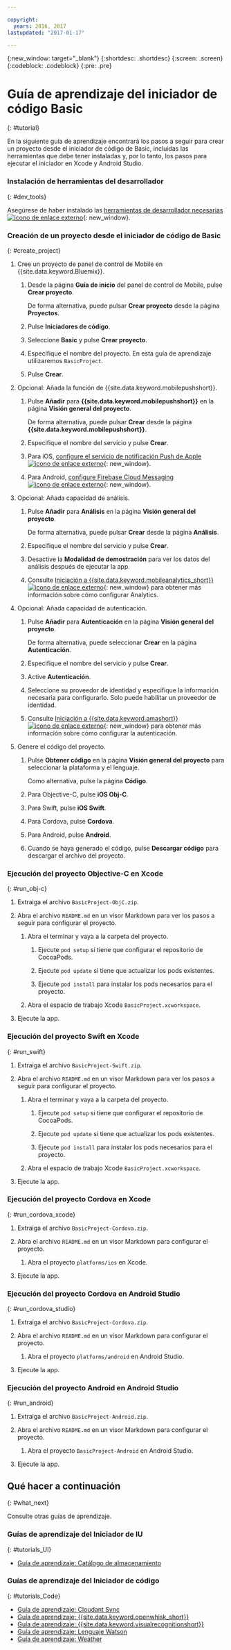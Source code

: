 ```yaml
---

copyright:
  years: 2016, 2017
lastupdated: "2017-01-17"

---
```

{:new_window: target="_blank"}
{:shortdesc: .shortdesc}
{:screen: .screen}
{:codeblock: .codeblock}
{:pre: .pre}

# Guía de aprendizaje del iniciador de código Basic
{: #tutorial}

En la siguiente guía de aprendizaje encontrará los pasos a seguir para crear un proyecto desde el iniciador de código de Basic, incluidas las herramientas que debe tener instaladas y, por lo tanto, los pasos para ejecutar el iniciador en Xcode y Android Studio.


### Instalación de herramientas del desarrollador
{: #dev_tools}

Asegúrese de haber instalado las [herramientas de desarrollador necesarias ![icono de enlace externo](../icons/launch-glyph.svg "icono de enlace externo")](get_code.html#prereq-dev-tools "icono de enlace externo"){: new_window}.


### Creación de un proyecto desde el iniciador de código de Basic
{: #create_project}

1. Cree un proyecto de panel de control de Mobile en {{site.data.keyword.Bluemix}}.

   1. Desde la página **Guía de inicio** del panel de control de Mobile, pulse **Crear proyecto**.

      De forma alternativa, puede pulsar **Crear proyecto** desde la página **Proyectos**.

   2. Pulse **Iniciadores de código**.

   3. Seleccione **Basic** y pulse **Crear proyecto**.

   4. Especifique el nombre del proyecto. En esta guía de aprendizaje utilizaremos `BasicProject`.
   
   5. Pulse **Crear**.

2. Opcional: Añada la función de {{site.data.keyword.mobilepushshort}}. 

   1. Pulse **Añadir** para **{{site.data.keyword.mobilepushshort}}** en la página **Visión general del proyecto**.

      De forma alternativa, puede pulsar **Crear** desde la página **{{site.data.keyword.mobilepushshort}}**. 

   2. Especifique el nombre del servicio y pulse **Crear**.

   3. Para iOS, [configure el servicio de notificación Push de Apple ![icono de enlace externo](../icons/launch-glyph.svg "icono de enlace externo")](/docs/services/mobilepush/t_push_provider_ios.html "icono de enlace externo"){: new_window}.

   4. Para Android, [configure Firebase Cloud Messaging ![icono de enlace externo](../icons/launch-glyph.svg "icono de enlace externo")](/docs/services/mobilepush/t_push_provider_android.html "icono de enlace externo"){: new_window}.
   
3. Opcional: Añada capacidad de análisis.

   1. Pulse **Añadir** para **Análisis** en la página **Visión general del proyecto**.

      De forma alternativa, puede pulsar **Crear** desde la página **Análisis**.

   2. Especifique el nombre del servicio y pulse **Crear**.
   
   3. Desactive la **Modalidad de demostración** para ver los datos del análisis después de ejecutar la app.
   
   4. Consulte [Iniciación a {{site.data.keyword.mobileanalytics_short}} ![icono de enlace externo](../icons/launch-glyph.svg "icono de enlace externo")](/docs/services/mobileanalytics/index.html "icono de enlace externo"){: new_window} para obtener más información sobre cómo configurar Analytics.
  
4. Opcional: Añada capacidad de autenticación.

   1. Pulse **Añadir** para **Autenticación** en la página **Visión general del proyecto**.

      De forma alternativa, puede seleccionar **Crear** en la página **Autenticación**.

   2. Especifique el nombre del servicio y pulse **Crear**.
   
   3. Active **Autenticación**.
   
   4. Seleccione su proveedor de identidad y especifique la información necesaria para configurarlo. Solo puede habilitar un proveedor de identidad.

   5. Consulte [Iniciación a {{site.data.keyword.amashort}} ![icono de enlace externo](../icons/launch-glyph.svg "icono de enlace externo")](/docs/services/mobileaccess/index.html "icono de enlace externo"){: new_window} para obtener más información sobre cómo configurar la autenticación. 

5. Genere el código del proyecto.

   1. Pulse **Obtener código** en la página **Visión general del proyecto** para seleccionar la plataforma y el lenguaje.
   
      Como alternativa, pulse la página **Código**.
      
   2. Para Objective-C, pulse **iOS Obj-C**.

   3. Para Swift, pulse **iOS Swift**.
   
   4. Para Cordova, pulse **Cordova**.

   5. Para Android, pulse **Android**.
   
   6. Cuando se haya generado el código, pulse **Descargar código** para descargar el archivo del proyecto.


### Ejecución del proyecto Objective-C en Xcode
{: #run_obj-c}

1. Extraiga el archivo `BasicProject-ObjC.zip`. 

2. Abra el archivo `README.md` en un visor Markdown para ver los pasos a seguir para configurar el proyecto.

   1. Abra el terminar y vaya a la carpeta del proyecto.
   
      1. Ejecute `pod setup` si tiene que configurar el repositorio de CocoaPods.
      
      2. Ejecute `pod update` si tiene que actualizar los pods existentes.
      
      3. Ejecute `pod install` para instalar los pods necesarios para el proyecto.
      
   2. Abra el espacio de trabajo Xcode `BasicProject.xcworkspace`. 
      
3. Ejecute la app.


### Ejecución del proyecto Swift en Xcode
{: #run_swift}

1. Extraiga el archivo `BasicProject-Swift.zip`. 

2. Abra el archivo `README.md` en un visor Markdown para ver los pasos a seguir para configurar el proyecto.

   1. Abra el terminar y vaya a la carpeta del proyecto.
   
      1. Ejecute `pod setup` si tiene que configurar el repositorio de CocoaPods.
      
      2. Ejecute `pod update` si tiene que actualizar los pods existentes.
      
      3. Ejecute `pod install` para instalar los pods necesarios para el proyecto.
      
   3. Abra el espacio de trabajo Xcode `BasicProject.xcworkspace`. 
      
3. Ejecute la app.


### Ejecución del proyecto Cordova en Xcode
{: #run_cordova_xcode}

1. Extraiga el archivo `BasicProject-Cordova.zip`. 

2. Abra el archivo `README.md` en un visor Markdown para configurar el proyecto.

   1. Abra el proyecto `platforms/ios` en Xcode. 
      
3. Ejecute la app.


### Ejecución del proyecto Cordova en Android Studio
{: #run_cordova_studio}

1. Extraiga el archivo `BasicProject-Cordova.zip`. 

2. Abra el archivo `README.md` en un visor Markdown para configurar el proyecto.

   1. Abra el proyecto `platforms/android` en Android Studio.
      
3. Ejecute la app.


### Ejecución del proyecto Android en Android Studio
{: #run_android}

1. Extraiga el archivo `BasicProject-Android.zip`. 

2. Abra el archivo `README.md` en un visor Markdown para configurar el proyecto.

   1. Abra el proyecto `BasicProject-Android` en Android Studio.
      
3. Ejecute la app.


## Qué hacer a continuación
{: #what_next}

Consulte otras guías de aprendizaje.


### Guías de aprendizaje del Iniciador de IU
{: #tutorials_UI}

* [Guía de aprendizaje: Catálogo de almacenamiento](tutorial_store_catalog.html)


### Guías de aprendizaje del Iniciador de código
{: #tutorials_Code}

* [Guía de aprendizaje: Cloudant Sync](tutorial_cloudant_synd.html)
* [Guía de aprendizaje: {{site.data.keyword.openwhisk_short}}](tutorial_openwhisk.html)
* [Guía de aprendizaje: {{site.data.keyword.visualrecognitionshort}}](tutorial_visual_recognition.html)
* [Guía de aprendizaje: Lenguaje Watson](tutorial_watson_language.html)
* [Guía de aprendizaje: Weather](tutorial_weather.html)
